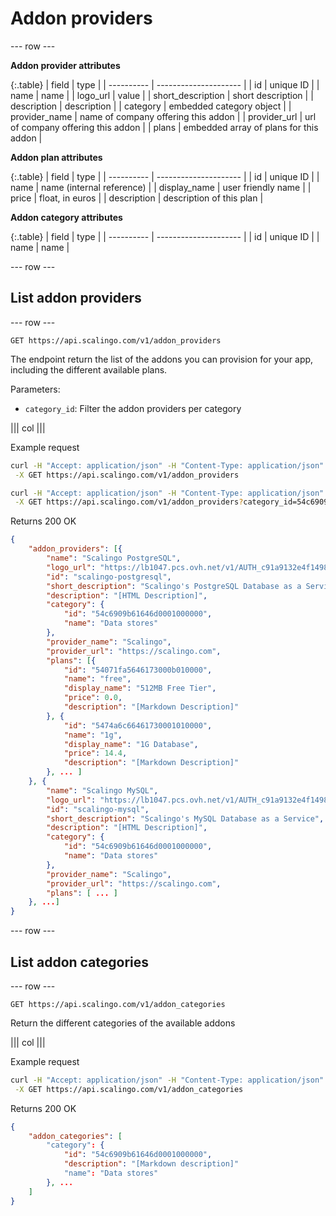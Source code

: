 # Addon providers

--- row ---

**Addon provider attributes**

{:.table}
| field      | type                  |
| ---------- | --------------------- |
| id         | unique ID |
| name       | name                  |
| logo_url      | value |
| short_description | short description |
| description | description |
| category | embedded category object |
| provider_name | name of company offering this addon |
| provider_url | url of company offering this addon |
| plans | embedded array of plans for this addon |

**Addon plan attributes**

{:.table}
| field      | type                  |
| ---------- | --------------------- |
| id         | unique ID |
| name       | name (internal reference) |
| display_name | user friendly name |
| price | float, in euros |
| description | description of this plan |

**Addon category attributes**

{:.table}
| field      | type                  |
| ---------- | --------------------- |
| id         | unique ID |
| name       | name                  |

--- row ---

## List addon providers

--- row ---

`GET https://api.scalingo.com/v1/addon_providers`

The endpoint return the list of the addons you can provision for your app,
including the different available plans.

Parameters:

* `category_id`: Filter the addon providers per category

||| col |||

Example request

```sh
curl -H "Accept: application/json" -H "Content-Type: application/json" \
 -X GET https://api.scalingo.com/v1/addon_providers

curl -H "Accept: application/json" -H "Content-Type: application/json" \
 -X GET https://api.scalingo.com/v1/addon_providers?category_id=54c6909b61646d0001000000
```

Returns 200 OK

```json
{
    "addon_providers": [{
        "name": "Scalingo PostgreSQL",
        "logo_url": "https://lb1047.pcs.ovh.net/v1/AUTH_c91a9132e4f149809d23b20b6de57161/appsdeck/postgresql.png",
        "id": "scalingo-postgresql",
        "short_description": "Scalingo's PostgreSQL Database as a Service",
        "description": "[HTML Description]",
        "category": {
            "id": "54c6909b61646d0001000000",
            "name": "Data stores"
        },
        "provider_name": "Scalingo",
        "provider_url": "https://scalingo.com",
        "plans": [{
            "id": "54071fa5646173000b010000",
            "name": "free",
            "display_name": "512MB Free Tier",
            "price": 0.0,
            "description": "[Markdown Description]"
        }, {
            "id": "5474a6c66461730001010000",
            "name": "1g",
            "display_name": "1G Database",
            "price": 14.4,
            "description": "[Markdown Description]"
        }, ... ]
    }, {
        "name": "Scalingo MySQL",
        "logo_url": "https://lb1047.pcs.ovh.net/v1/AUTH_c91a9132e4f149809d23b20b6de57161/appsdeck/mysql.png",
        "id": "scalingo-mysql",
        "short_description": "Scalingo's MySQL Database as a Service",
        "description": "[HTML Description]",
        "category": {
            "id": "54c6909b61646d0001000000",
            "name": "Data stores"
        },
        "provider_name": "Scalingo",
        "provider_url": "https://scalingo.com",
        "plans": [ ... ]
    }, ...]
}
```

--- row ---

## List addon categories

--- row ---

`GET https://api.scalingo.com/v1/addon_categories`

Return the different categories of the available addons

||| col |||

Example request

```sh
curl -H "Accept: application/json" -H "Content-Type: application/json" \
 -X GET https://api.scalingo.com/v1/addon_categories
```

Returns 200 OK

```json
{
    "addon_categories": [
        "category": {
            "id": "54c6909b61646d0001000000",
            "description": "[Markdown description]"
            "name": "Data stores"
        }, ...
    ]
}
```
